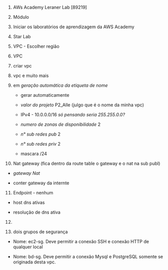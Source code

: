 1. AWs Academy Leraner Lab [89219]

2. Módulo

3. Iniciar os laboratórios de aprendizagem da AWS Academy

4. Star Lab

5. VPC - Escolher região 

6. VPC

7. criar vpc

8. vpc e muito mais

9. em <i>geração automática da etiqueta de nome</i> 

   - gerar automaticamente

   - <i> valor do projeto</i> P2_Alle (julgo que é o nome da minha vpc)

   - IPv4 - 10.0.0.0/16 <i> só pensando seria 255.255.0.0?</i>

   - <i> numero de zonas de disponibilidade </i> 2

   - <i> n° sub redes pub </i> 2

   - <i> n° sub redes priv </i> 2

   -  mascara /24 

10. Nat gateway (fica dentro da route table o gateway e o nat na sub publ)

   - <i> gateway Nat </i> 

   - conter gateway da internte

11. Endpoint - nenhum
   
   - host dns ativas

   - resolução de dns ativa

12. 


11. dois grupos de segurança 

   - Nome: ec2-sg. Deve permitir a conexão SSH e conexão HTTP de qualquer local

   - Nome: bd-sg. Deve permitir a conexão Mysql e PostgreSQL somente se originada desta vpc.



